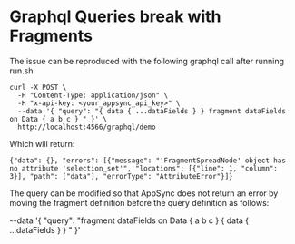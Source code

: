 # Graphql Queries break with Fragments

The issue can be reproduced with the following graphql call after running run.sh

```
curl -X POST \
  -H "Content-Type: application/json" \
  -H "x-api-key: <your_appsync_api_key>" \
  --data '{ "query": "{ data { ...dataFields } } fragment dataFields on Data { a b c } " }' \
  http://localhost:4566/graphql/demo
```

Which will return:

```
{"data": {}, "errors": [{"message": "'FragmentSpreadNode' object has no attribute 'selection_set'", "locations": [{"line": 1, "column": 3}], "path": ["data"], "errorType": "AttributeError"}]}
```

The query can be modified so that AppSync does not return an error by moving the fragment definition before the query definition as follows:

--data '{ "query": "fragment dataFields on Data { a b c } { data { ...dataFields } } " }'
